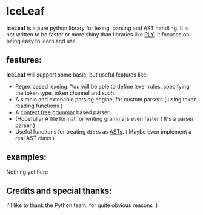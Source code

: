 IceLeaf
=======
**IceLeaf** is a pure python library for lexing, parsing and AST handling.
It is not written to be faster or more shiny than libraries like [PLY](http://www.dabeaz.com/ply/), it focuses on being easy to learn and use.

features:
---------
**IceLeaf** will support some basic, but useful features like:

  * Regex based lexeing. You will be able to define lexer rules, specifying the token type, token channel and such.
  * A simple and extenable parsing engine, for custom parsers ( using token reading functions )
  * A [context free grammar](http://en.wikipedia.org/wiki/Context_free_grammar) based parser.
  * (Hopefully) A file format for writing grammars even faster ( It's a parser parser )
  * Useful functions for treating `dict`s as [ASTs](http://en.wikipedia.org/wiki/Abstract_syntax_tree). ( Maybe even implement a real AST class )
 
examples:
---------
Nothing yet here

Credits and special thanks:
---------------------------
I'll like to thank the Python team, for quite obvious reasons :)
